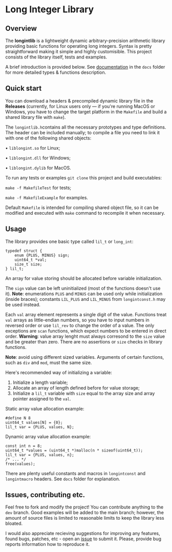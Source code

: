 # Long Integer Library

## Overview
The **longintlib** is a lightweight dynamic arbitrary-precision arithmetic library providing basic functions for operating long integers. Syntax is pretty straightforward making it simple and highly customisible. This project consists of the library itself, tests and examples.

A brief introduction is provided below. See [documentation](https://github.com/l8stwisd8m/longintlib/blob/main/docs/Documentation.md) in the `docs` folder for more detailed types & functions description.

## Quick start
You can download a headers & precompiled dynamic library file in the **Releases** (currently, for Linux users only — if you're running MacOS or Windows, you have to change the target platform in the `Makefile` and build a shared library file with `make`).

The `longintlib.h`contains all the necessary prototypes and type definitions. The header can be included manually; to compile a file you need to link it with one of the following shared objects:

• `liblongint.so` for Linux;

• `liblongint.dll` for Windows;

• `liblongint.dylib` for MacOS.

To run any tests or examples `git clone` this project and build executables:

`make -f MakefileTest` for tests;

`make -f MakefileExample` for examples.

Default `Makefile` is intended for compiling shared object file, so it can be modified and executed with `make` command to recompile it when necessary.

## Usage
The library provides one basic type called `lil_t` or `long_int`:

```
typedef struct {
    enum {PLUS, MINUS} sign;
    uint64_t *val;
    size_t size;
} lil_t;
```

An array for value storing should be allocated before variable initialization.

The `sign` value can be left uninitialized (most of the functions doesn't use it).
**Note**: enumerations `PLUS` and `MINUS` can be used only while initialization (inside braces); constants `LIL_PLUS` and `LIL_MINUS` from `longintconst.h` may be used instead.

Each `val` array element represents a single digit of the value. Functions treat `val` arrays as little-endian numbers, so you have to input numbers in reversed order or use `lil_rev` to change the order of a value. The only exceptions are `scan` functions, which expect numbers to be entered in direct order.
**Warning**: value array lenght must always corresond to the `size` value and be greater than zero. There are no assertions or `size` checks in library functions.

**Note**: avoid using different sized variables. Arguments of certain functions, such as `div` and `mod`, must the same size.

Here's recommended way of initializing a variable:

1. Initialize a length variable;
2. Allocate an array of length defined before for value storage;
3. Initialize a `lil_t` variable with `size` equal to the array size and array pointer assigned to the `val`.

Static array value allocation example:

```
#define N 8
uint64_t values[N] = {0};
lil_t var = {PLUS, values, N};
```

Dynamic array value allocation example:

```
const int n = 8;
uint64_t *values = (uint64_t *)malloc(n * sizeof(uint64_t));
lil_t var = {PLUS, values, n};
/* ... */
free(values);
```

There are plenty useful constants and macros in `longintconst` and `longintmacro` headers. See `docs` folder for explanation.

## Issues, contributing etc.

Feel free to fork and modify the project! You can contribute anything to the `dev` branch. Good examples will be added to the main branch; however, the amount of source files is limited to reasonable limits to keep the library less bloated.

I would also appreciate recieving suggestions for improving any features, found bugs, patches, etc - open an [issue](https://github.com/l8stwisd8m/longintlib/issues) to submit it. Please, provide bug reports information how to reproduce it.

